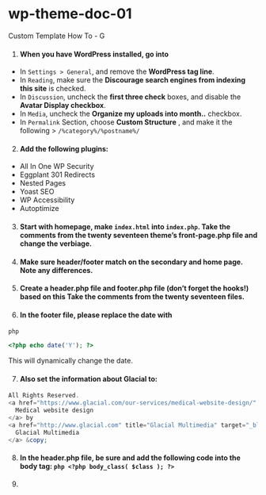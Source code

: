 # wp-theme-doc-01
Custom Template How To - G


1. #### When you have WordPress installed, go into
- In `Settings > General`, and remove the __WordPress tag line__.
- In `Reading`, make sure the __Discourage search engines from indexing this site__ is checked.
- In `Discussion`, uncheck the __first three check__ boxes, and disable the __Avatar Display checkbox__. 
- In `Media`, uncheck the __Organize my uploads into month..__ checkbox. 
- In `Permalink` Section, choose __Custom Structure__ , and make it the following > ```/%category%/%postname%/```

2. #### Add the following plugins:
- All In One WP Security
- Eggplant 301 Redirects
- Nested Pages
- Yoast SEO
- WP Accessibility
- Autoptimize

3. #### Start with homepage, make `index.html` into `index.php`. Take the __comments__ from the twenty seventeen theme’s front-page.php file and change the __verbiage__.

4. #### Make sure header/footer match on the secondary and home page. Note any differences. 

5. #### Create a header.php file and footer.php file (don’t forget the hooks!) based on this Take the comments from the twenty seventeen files. 

6. #### In the footer file, please replace the date with 
```php ``` 

```php
<?php echo date('Y'); ?>
```
This will dynamically change the date. 

7. #### Also set the information about Glacial to:
```php
All Rights Reserved.
<a href="https://www.glacial.com/our-services/medical-website-design/" target="_blank" title="Medical Website Design">
  Medical website design
</a> by 
<a href="http://www.glacial.com" title="Glacial Multimedia" target="_blank">
  Glacial Multimedia
</a> &copy;
```
8. #### In the header.php file, be sure and add the following code into the body tag: ```php <?php body_class( $class ); ?>```

9. 




